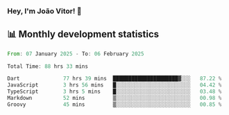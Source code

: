 ### Hey, I'm João Vitor! 👋

<!--
**joaovitorcf97/joaovitorcf97** is a ✨ _special_ ✨ repository because its `README.md` (this file) appears on your GitHub profile.

Here are some ideas to get you started:

- 🔭 I’m currently working on ...
- 🌱 I’m currently learning ...
- 👯 I’m looking to collaborate on ...
- 🤔 I’m looking for help with ...
- 💬 Ask me about ...
- 📫 How to reach me: ...
- 😄 Pronouns: ...
- ⚡ Fun fact: ...
-->
## 📊 Monthly development statistics

<!--START_SECTION:waka-->

```rust
From: 07 January 2025 - To: 06 February 2025

Total Time: 88 hrs 33 mins

Dart              77 hrs 39 mins  █████████████████████▓░░░   87.22 %
JavaScript        3 hrs 56 mins   █░░░░░░░░░░░░░░░░░░░░░░░░   04.42 %
TypeScript        3 hrs 5 mins    █░░░░░░░░░░░░░░░░░░░░░░░░   03.48 %
Markdown          52 mins         ▒░░░░░░░░░░░░░░░░░░░░░░░░   00.98 %
Groovy            45 mins         ▒░░░░░░░░░░░░░░░░░░░░░░░░   00.85 %
```

<!--END_SECTION:waka-->
